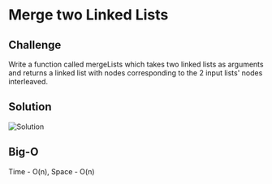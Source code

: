 # Merge two Linked Lists

## Challenge
Write a function called mergeLists which takes two linked lists as arguments and returns a linked list with nodes corresponding to the 2 input lists' nodes interleaved.

## Solution
![Solution](/assets/ll_merge_lists.jpeg)

## Big-O
Time - O(n), Space - O(n)
